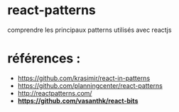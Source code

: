# react-patterns
comprendre les principaux patterns utilisés avec reactjs

# références :

* https://github.com/krasimir/react-in-patterns
* https://github.com/planningcenter/react-patterns
* http://reactpatterns.com/
* **https://github.com/vasanthk/react-bits**


